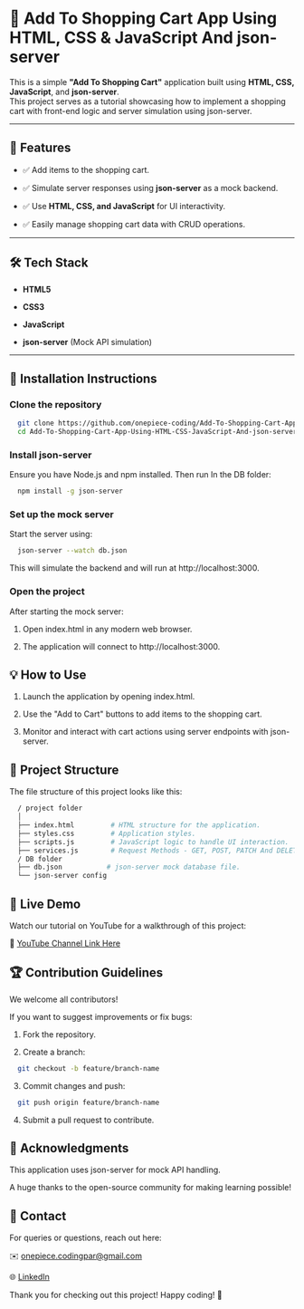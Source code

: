 # 🛒 Add To Shopping Cart App Using HTML, CSS & JavaScript And json-server

This is a simple **"Add To Shopping Cart"** application built using **HTML, CSS, JavaScript**, and **json-server**.  
This project serves as a tutorial showcasing how to implement a shopping cart with front-end logic and server simulation using json-server.

---

## 🚀 Features

- ✅ Add items to the shopping cart.
  
- ✅ Simulate server responses using **json-server** as a mock backend.
  
- ✅ Use **HTML, CSS, and JavaScript** for UI interactivity.
  
- ✅ Easily manage shopping cart data with CRUD operations.  

---

## 🛠️ Tech Stack

- **HTML5**
  
- **CSS3**
  
- **JavaScript**
  
- **json-server** (Mock API simulation)

---

## 📂 Installation Instructions

### Clone the repository

```bash
  git clone https://github.com/onepiece-coding/Add-To-Shopping-Cart-App-Using-HTML-CSS-JavaScript-And-json-server.git
  cd Add-To-Shopping-Cart-App-Using-HTML-CSS-JavaScript-And-json-server
```

### Install json-server

Ensure you have Node.js and npm installed. Then run In the DB folder:

```bash
  npm install -g json-server
```

### Set up the mock server

Start the server using:

```bash
  json-server --watch db.json
```

This will simulate the backend and will run at http://localhost:3000.

### Open the project

After starting the mock server:

1. Open index.html in any modern web browser.
   
3. The application will connect to http://localhost:3000.
   
## 💡 How to Use

1. Launch the application by opening index.html.

2. Use the "Add to Cart" buttons to add items to the shopping cart.

3. Monitor and interact with cart actions using server endpoints with json-server.

## 📁 Project Structure

The file structure of this project looks like this:

```bash
  / project folder
  │
  ├── index.html         # HTML structure for the application.
  ├── styles.css         # Application styles.
  ├── scripts.js         # JavaScript logic to handle UI interaction.
  ├── services.js        # Request Methods - GET, POST, PATCH And DELETE
  / DB folder
  ├── db.json           # json-server mock database file.
  └── json-server config
```

## 🔗 Live Demo

Watch our tutorial on YouTube for a walkthrough of this project:

🎥 [YouTube Channel Link Here]()

## 🏆 Contribution Guidelines

We welcome all contributors!

If you want to suggest improvements or fix bugs:

1. Fork the repository.
   
2. Create a branch:
   
```bash
  git checkout -b feature/branch-name
```

3. Commit changes and push:
   
```bash
  git push origin feature/branch-name
```

4. Submit a pull request to contribute.
   
## 🙏 Acknowledgments

This application uses json-server for mock API handling.

A huge thanks to the open-source community for making learning possible!

## 💬 Contact

For queries or questions, reach out here:

✉️ onepiece.codingpar@gmail.com

🌐 [LinkedIn](https://www.linkedin.com/in/lahcen-alhiane-0799ba303/)

Thank you for checking out this project! Happy coding! 🚀

